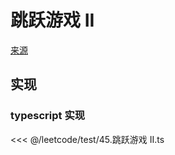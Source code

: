 # 跳跃游戏 II
[来源](https://leetcode.cn/problems/jump-game-ii/)

## 实现

### typescript 实现

<<< @/leetcode/test/45.跳跃游戏 II.ts

